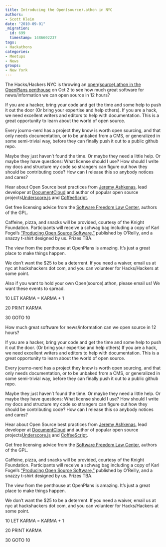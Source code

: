 ```yaml
---
title: Introducing the Open(source).athon in NYC
authors:
- Scott Klein
date: "2010-09-01"
_migration:
  id: 699
  timestamp: 1486602237
tags:
- Hackathons
categories:
- Meetups
- News
groups:
- New York
---
```


The Hacks/Hackers NYC is throwing an [open(source).athon in the OpenPlans penthouse][1] on Oct 2 to see how much great software for news/information we can open source in 12 hours?

If you are a hacker, bring your code and get the time and some help to push it out the door (Or bring your expertise and help others). If you are a hack, we need excellent writers and editors to help with documentation. This is a great opportunity to learn about the world of open source.

Every journo-nerd has a project they know is worth open sourcing, and that only needs documentation, or to be unbaked from a CMS, or generalized in some semi-trivial way, before they can finally push it out to a public github repo.

Maybe they just haven&#8217;t found the time. Or maybe they need a little help. Or maybe they have questions: What license should I use? How should I write my docs and structure my code so strangers can figure out how they should be contributing code? How can I release this so anybody notices and cares?

Hear about Open Source best practices from [Jeremy Ashkenas][2], lead developer at [DocumentCloud][3] and author of popular open source projects[Underscore.js][4] and [CoffeeScript][5].

Get free licensing advice from the [Software Freedom Law Center][6], authors of the GPL.

Caffeine, pizza, and snacks will be provided, courtesy of the Knight Foundation. Participants will receive a schwag bag including a copy of Karl Fogel&#8217;s [&#8220;Producing Open Source Software,&#8221;][7] published by O&#8217;Reilly, and a snazzy t-shirt designed by us. Prizes TBA.

The view from the penthouse at OpenPlans is amazing. It&#8217;s just a great place to make things happen.

We don&#8217;t want the $25 to be a deterrent. If you need a waiver, email us at nyc at hackshackers dot com, and you can volunteer for Hacks/Hackers at some point.

Also if you want to hold your own Open(source).athon, please email us! We want these events to spread.

10 LET KARMA = KARMA + 1

20 PRINT KARMA

30 GOTO 10

How much great software for news/information can we open source in 12 hours?

If you are a hacker, bring your code and get the time and some help to push it out the door. (Or bring your expertise and help others) If you are a hack, we need excellent writers and editors to help with documentation. This is a great opportunity to learn about the world of open source.

Every journo-nerd has a project they know is worth open sourcing, and that only needs documentation, or to be unbaked from a CMS, or generalized in some semi-trivial way, before they can finally push it out to a public github repo.

Maybe they just haven&#8217;t found the time. Or maybe they need a little help. Or maybe they have questions: What license should I use? How should I write my docs and structure my code so strangers can figure out how they should be contributing code? How can I release this so anybody notices and cares?

Hear about Open Source best practices from [Jeremy Ashkenas][2], lead developer at [DocumentCloud][3] and author of popular open source projects[Underscore.js][4] and [CoffeeScript][5].

Get free licensing advice from the [Software Freedom Law Center][6], authors of the GPL.

Caffeine, pizza, and snacks will be provided, courtesy of the Knight Foundation. Participants will receive a schwag bag including a copy of Karl Fogel&#8217;s [&#8220;Producing Open Source Software,&#8221;][7] published by O&#8217;Reilly, and a snazzy t-shirt designed by us. Prizes TBA.

The view from the penthouse at OpenPlans is amazing. It&#8217;s just a great place to make things happen.

We don&#8217;t want the $25 to be a deterrent. If you need a waiver, email us at nyc at hackshackers dot com, and you can volunteer for Hacks/Hackers at some point.

10 LET KARMA = KARMA + 1

20 PRINT KARMA

30 GOTO 10

 [1]: http://meetupnyc.hackshackers.com/calendar/14541710/
 [2]: http://github.com/jashkenas
 [3]: http://www.documentcloud.org/
 [4]: http://github.com/documentcloud/underscore
 [5]: http://github.com/jashkenas/coffee-script
 [6]: http://www.softwarefreedom.org/
 [7]: http://"http://oreilly.com/catalog/9780596007591"/